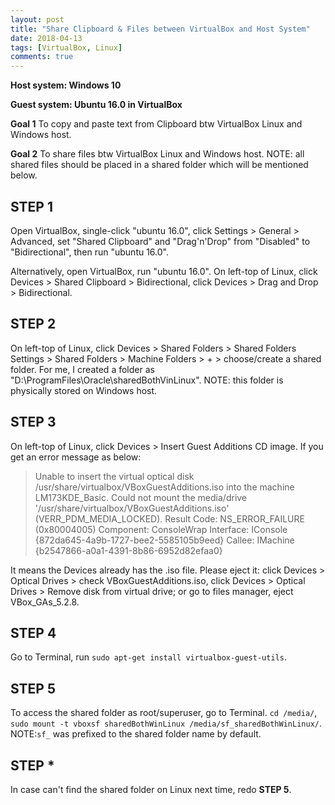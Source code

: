 ```yaml
---
layout: post
title: "Share Clipboard & Files between VirtualBox and Host System"
date: 2018-04-13
tags: [VirtualBox, Linux]
comments: true
---
```


**Host system: Windows 10**

**Guest system: Ubuntu 16.0 in VirtualBox**

**Goal 1** To copy and paste text from Clipboard btw VirtualBox Linux and Windows host.

**Goal 2** To share files btw VirtualBox Linux and Windows host. NOTE: all shared files should be placed in a shared folder which will be mentioned below.

## STEP 1

Open VirtualBox, single-click "ubuntu 16.0", click Settings > General > Advanced, set "Shared Clipboard" and "Drag'n'Drop" from "Disabled" to "Bidirectional", then run "ubuntu 16.0".

Alternatively, open VirtualBox, run "ubuntu 16.0". On left-top of Linux, click Devices > Shared Clipboard > Bidirectional, click Devices > Drag and Drop > Bidirectional.

## STEP 2 

On left-top of Linux, click Devices > Shared Folders > Shared Folders Settings > Shared Folders > Machine Folders > + > choose/create a shared folder. For me, I created a folder as "D:\ProgramFiles\Oracle\sharedBothVinLinux". NOTE: this folder is physically stored on Windows host.

## STEP 3

On left-top of Linux, click Devices > Insert Guest Additions CD image. If you get an error message as below:

> Unable to insert the virtual optical disk /usr/share/virtualbox/VBoxGuestAdditions.iso into the machine LM173KDE_Basic.
Could not mount the media/drive '/usr/share/virtualbox/VBoxGuestAdditions.iso' (VERR_PDM_MEDIA_LOCKED).
Result Code: NS_ERROR_FAILURE (0x80004005)
Component: ConsoleWrap
Interface: IConsole {872da645-4a9b-1727-bee2-5585105b9eed}
Callee: IMachine {b2547866-a0a1-4391-8b86-6952d82efaa0}

It means the Devices already has the .iso file. Please eject it: click Devices > Optical Drives > check VBoxGuestAdditions.iso, click Devices > Optical Drives > Remove disk from virtual drive; or go to files manager, eject VBox_GAs_5.2.8.

## STEP 4

Go to Terminal, run `sudo apt-get install virtualbox-guest-utils`.

## STEP 5

To access the shared folder as root/superuser, go to Terminal. `cd /media/`, `sudo mount -t vboxsf sharedBothWinLinux /media/sf_sharedBothWinLinux/`. NOTE:`sf_` was prefixed to the shared folder name by default.

## STEP *

In case can't find the shared folder on Linux next time, redo **STEP 5**.
